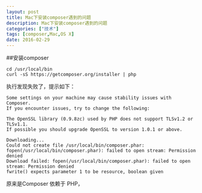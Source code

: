 ```yaml
---
layout: post
title: Mac下安装composer遇到的问题
description: Mac下安装composer遇到的问题
categories: ["技术"]
tags: [composer,Mac,OS X]
date: 2016-02-29
---
```


##安装composer

	cd /usr/local/bin
	curl -sS https://getcomposer.org/installer | php

执行发现失败了，提示如下：

	Some settings on your machine may cause stability issues with Composer.
	If you encounter issues, try to change the following:

	The OpenSSL library (0.9.8zc) used by PHP does not support TLSv1.2 or TLSv1.1.
	If possible you should upgrade OpenSSL to version 1.0.1 or above.

	Downloading...
	Could not create file /usr/local/bin/composer.phar: fopen(/usr/local/bin/composer.phar): failed to open stream: Permission denied
	Download failed: fopen(/usr/local/bin/composer.phar): failed to open stream: Permission denied
	fwrite() expects parameter 1 to be resource, boolean given

原来是Composer 依赖于 PHP，